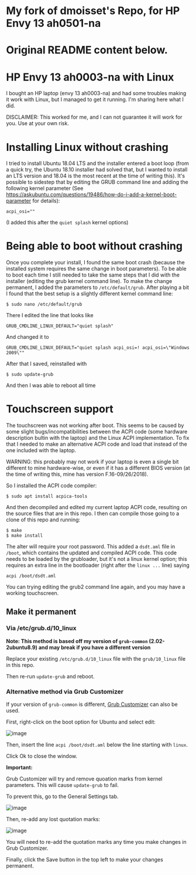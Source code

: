My fork of dmoisset's Repo, for HP Envy 13 ah0501-na
===============================
Original README content below.
===============================


HP Envy 13 ah0003-na with Linux
===============================

I bought an HP laptop (envy 13 ah0003-na) and had some troubles making it work
with Linux, but I managed to get it running. I'm sharing here what I did.

DISCLAIMER: This worked for me, and I can not guarantee it will work for you.
Use at your own risk.

Installing Linux without crashing
=================================

I tried to install Ubuntu 18.04 LTS and the installer entered a boot loop (from
a quick try, the Ubuntu 18.10 installer had solved that, but I wanted to install
an LTS version and 18.04 is the most recent at the time of writing this). It's
possible to sidestep that by editing the GRUB command line and adding the
following kernel parameter (See 
https://askubuntu.com/questions/19486/how-do-i-add-a-kernel-boot-parameter for
details):

```
acpi_osi=""
```

(I added this after the `quiet splash` kernel options)


Being able to boot without crashing
===================================

Once you complete your install, I found the same boot crash (because the
installed system requires the same change in boot parameters). To be able to
boot each time I still needed to take the same steps that I did with the
installer (editing the grub kernel command line). To make the
change permanent, I added the parameters to `/etc/default/grub`. After playing
a bit I found that the best setup is a slightly different kernel command line:

```
$ sudo nano /etc/default/grub
```

There I edited the line that looks like
```
GRUB_CMDLINE_LINUX_DEFAULT="quiet splash"
```

And changed it to
```
GRUB_CMDLINE_LINUX_DEFAULT="quiet splash acpi_osi=! acpi_osi=\"Windows 2009\""
```

After that I saved, reinstalled with

```
$ sudo update-grub
```

And then I was able to reboot all time

Touchscreen support
===================

The touchscreen was not working after boot. This seems to be caused by some
slight bugs/incompatibilities between the ACPI code (some hardware description
bultin with the laptop) and the Linux ACPI implementation. To fix that I needed
to make an alternative ACPI code and load that instead of the one included with
the laptop.

WARNING: this probably may not work if your laptop is even a single bit different
to mine hardware-wise, or even if it has a different BIOS version (at the time of
writing this, mine has version  F.16-09/26/2018).

So I installed the ACPI code compiler:

```
$ sudo apt install acpica-tools
``` 

And then decompiled and edited my current laptop ACPI code, resulting on the
source files that are in this repo. I then can compile those going to a clone
of this repo and running:

```
$ make
$ make install
```

The alter will require your root password. This added a `dsdt.aml` file in 
`/boot`, which contains the updated and compiled ACPI code. This code needs
to be loaded by the grubloader, but it's not a linux kernel option; this
requires an extra line in the bootloader (right after the `linux ...` line)
saying

```
acpi /boot/dsdt.aml
``` 

You can trying editing the grub2 command line again, and you may have a working
touchscreen.

Make it permanent
------------------

### Via /etc/grub.d/10_linux

**Note: This method is based off my version of `grub-common` (2.02-2ubuntu8.9) and may break if you have a different version**

Replace your existing `/etc/grub.d/10_linux` file with the `grub/10_linux` file in this repo.

Then re-run `update-grub` and reboot.

### Alternative method via Grub Customizer
If your version of `grub-common` is different, [Grub Customizer](http://tipsonubuntu.com/2018/03/11/install-grub-customizer-ubuntu-18-0I-lts/) can also be used.

First, right-click on the boot option for Ubuntu and select edit:

![image](https://user-images.githubusercontent.com/14095134/57425669-0c225600-7214-11e9-8d4a-c5a3e9ec8d51.png)

Then, insert the line `acpi /boot/dsdt.aml` below the line starting with `linux`.

Click Ok to close the window.

**Important:**

Grub Customizer will try and remove quoation marks from kernel parameters. This will cause `update-grub` to fail.

To prevent this, go to the General Settings tab.

![image](https://user-images.githubusercontent.com/14095134/57425793-9965aa80-7214-11e9-810a-8214b16d9c10.png)

Then, re-add any lost quotation marks:

![image](https://user-images.githubusercontent.com/14095134/57425902-11cc6b80-7215-11e9-9a3d-66c2a8315cc6.png)

You will need to re-add the quotation marks any time you make changes in Grub Customizer.

Finally, click the Save button in the top left to make your changes permanent.
